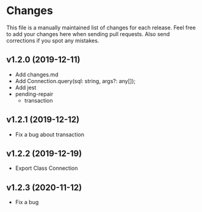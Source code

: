 # Changes

This file is a manually maintained list of changes for each release. Feel free
to add your changes here when sending pull requests. Also send corrections if
you spot any mistakes.

## v1.2.0 (2019-12-11)

* Add changes.md
* Add Connection.query(sql: string, args?: any[]);
* Add jest
* pending-repair
  * transaction

## v1.2.1 (2019-12-12)

* Fix a bug about transaction

## v1.2.2 (2019-12-19)

* Export Class Connection

## v1.2.3 (2020-11-12)

* Fix a bug
